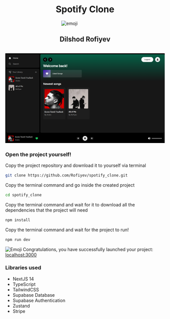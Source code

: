 <h1 align="center">Spotify Clone</h1>

<div style="display:flex; align-items:center; justify-content: center;">
  <img src="https://camo.githubusercontent.com/ad43cb24da52ab95bab8a867668cbbb53395885fd32a15fe09eca22b1226aad6/68747470733a2f2f656d2d636f6e74656e742e7a6f626a2e6e65742f736f757263652f6d6963726f736f66742d7465616d732f3336332f746563686e6f6c6f676973742d6c696768742d736b696e2d746f6e655f31663964312d31663366622d323030642d31663462622e706e67" alt="emoji" width="150" />
</div>

<div style="display:flex; align-items:center; justify-content: center;">
  <h2>Dilshod Rofiyev</h2>
</div>

![Fon](/public/images/spotify_clone.png)

### Open the project yourself!

Copy the project repository and download it to yourself via terminal

```bash
git clone https://github.com/Rofiyev/spotify_clone.git
```

Copy the terminal command and go inside the created project

```bash
cd spotify_clone
```

Copy the terminal command and wait for it to download all the dependencies that the project will need

```bash
npm install
```

Copy the terminal command and wait for the project to run!

```bash
npm run dev
```

<img src="https://camo.githubusercontent.com/a8049f002e5865e5dc0401b5cf3be6b6a2f92ffe0f93d88ab02b4f3f06495e77/68747470733a2f2f656d2d636f6e74656e742e7a6f626a2e6e65742f736f757263652f616e696d617465642d6e6f746f2d636f6c6f722d656d6f6a692f3335362f7061727479696e672d666163655f31663937332e676966" alt="Emoji" width="25" /> Congratulations, you have successfully launched your project: [localhost:3000](http://localhost:3000)

### Libraries used

- NextJS 14
- TypeScript
- TailwindCSS
- Supabase Database
- Supabase Authentication
- Zustand
- Stripe
